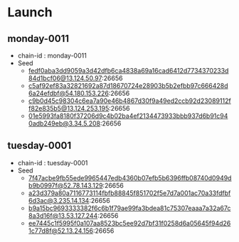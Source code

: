 # Launch

## monday-0011

- chain-id : monday-0011
- Seed
    - fedf0aba3dd9059a3d42dfb6ca4838a69a16cad6412d7734370233d84d1bcf06@13.124.50.97:26656
    - c5af92ef83a32821692a87d18670724e28903b5b2efbb97c666428d6a24efdbf@54.180.153.226:26656
    - c9b0d45c98304c6ea7a90e46b4867d30f9a49ed2ccb92d23089112ff82e835b5@13.124.253.195:26656
    - 01e5993fa8180f37206d9c4b02ba4ef2134473933bbb937d6b91c940adb249eb@3.34.5.208:26656

## tuesday-0001

- chain-id : tuesday-0001
- Seed
    - 7f47acbe9fb55ede9965447edb4360b07efb5b6396ffb08740d0949db9b0997f@52.78.143.129:26656
    - a23d379a80a7116773114fbfb88845f851702f5e7d7a001ac70a33fdfbf6d3ac@3.235.14.134:26656
    - b9a15bc9693333382f6c6b1f79ae99fa3bdea81c75307eaaa7a32a67c8a3d16f@13.53.127.244:26656
    - ee7445c1f5995f0a107aa8523bc5ee92d7bf31f0258d6a05645f94d261c77d8f@52.13.24.156:26656